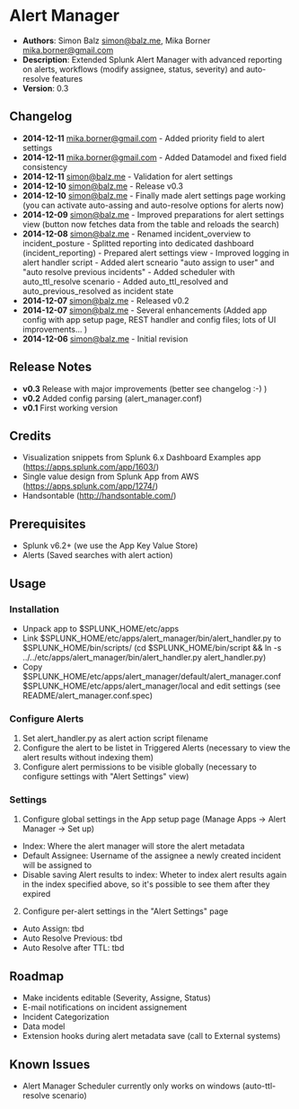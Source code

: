 # Alert Manager
- **Authors**:		Simon Balz <simon@balz.me>, Mika Borner <mika.borner@gmail.com>
- **Description**:	Extended Splunk Alert Manager with advanced reporting on alerts, workflows (modify assignee, status, severity) and auto-resolve features
- **Version**: 		0.3

## Changelog
- **2014-12-11** mika.borner@gmail.com  - Added priority field to alert settings
- **2014-12-11** mika.borner@gmail.com  - Added Datamodel and fixed field consistency
- **2014-12-11** simon@balz.me          - Validation for alert settings
- **2014-12-10** simon@balz.me          - Release v0.3
- **2014-12-10** simon@balz.me          - Finally made alert settings page working (you can activate auto-assing and auto-resolve options for alerts now)
- **2014-12-09** simon@balz.me          - Improved preparations for alert settings view (button now fetches data from the table and reloads the search)
- **2014-12-08** simon@balz.me          - Renamed incident_overview to incident_posture
						   - Splitted reporting into dedicated dashboard (incident_reporting)
						   - Prepared alert settings view
						   - Improved logging in alert handler script
						   - Added alert scneario "auto assign to user" and "auto resolve previous incidents"
						   - Added scheduler with auto_ttl_resolve scenario
						   - Added auto_ttl_resolved and auto_previous_resolved as incident state
- **2014-12-07** simon@balz.me          - Released v0.2						   
- **2014-12-07** simon@balz.me          - Several enhancements (Added app config with app setup page, REST handler and config files; lots of UI improvements... )
- **2014-12-06** simon@balz.me          - Initial revision  

## Release Notes
- **v0.3** Release with major improvements (better see changelog :-) )
- **v0.2** Added config parsing (alert_manager.conf)
- **v0.1** First working version

## Credits
- Visualization snippets from Splunk 6.x Dashboard Examples app (https://apps.splunk.com/app/1603/)
- Single value design from Splunk App from AWS (https://apps.splunk.com/app/1274/)
- Handsontable (http://handsontable.com/)

## Prerequisites
- Splunk v6.2+ (we use the App Key Value Store)
- Alerts (Saved searches with alert action)

## Usage
### Installation
- Unpack app to $SPLUNK_HOME/etc/apps
- Link $SPLUNK_HOME/etc/apps/alert_manager/bin/alert_handler.py to $SPLUNK_HOME/bin/scripts/ (cd $SPLUNK_HOME/bin/script && ln -s ../../etc/apps/alert_manager/bin/alert_handler.py alert_handler.py)
- Copy $SPLUNK_HOME/etc/apps/alert_manager/default/alert_manager.conf $SPLUNK_HOME/etc/apps/alert_manager/local and edit settings (see README/alert_manager.conf.spec)

### Configure Alerts
1. Set alert_handler.py as alert action script filename
2. Configure the alert to be listet in Triggered Alerts (necessary to view the alert results without indexing them)
3. Configure alert permissions to be visible globally (necessary to configure settings with "Alert Settings" view)

### Settings
1. Configure global settings in the App setup page (Manage Apps -> Alert Manager -> Set up)
- Index: Where the alert manager will store the alert metadata
- Default Assignee: Username of the assignee a newly created incident will be assigned to
- Disable saving Alert results to index: Wheter to index alert results again in the index specified above, so it's possible to see them after they expired
2. Configure per-alert settings in the "Alert Settings" page
- Auto Assign: tbd
- Auto Resolve Previous: tbd
- Auto Resolve after TTL: tbd

## Roadmap
- Make incidents editable (Severity, Assigne, Status)
- E-mail notifications on incident assignement
- Incident Categorization
- Data model
- Extension hooks during alert metadata save (call to External systems)

## Known Issues
- Alert Manager Scheduler currently only works on windows (auto-ttl-resolve scenario)
